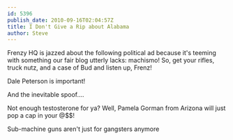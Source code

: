 ```yaml
---
id: 5396
publish_date: 2010-09-16T02:04:57Z
title: I Don't Give a Rip about Alabama
author: Steve
---
```

Frenzy HQ is jazzed about the following political ad because it's teeming with something our fair blog utterly lacks: machismo! So, get your rifles, truck nutz, and a case of Bud and listen up, Frenz!

  
Dale Peterson is important!

  
And the inevitable spoof....

Not enough testosterone for ya? Well, Pamela Gorman from Arizona will just pop a cap in your @$$!

  
Sub-machine guns aren't just for gangsters anymore